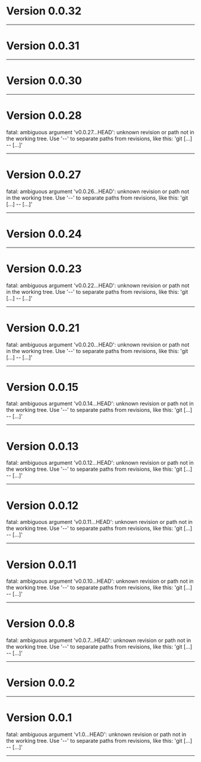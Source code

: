 # Version 0.0.32

----------

# Version 0.0.31

----------

# Version 0.0.30

----------

# Version 0.0.28
fatal: ambiguous argument 'v0.0.27...HEAD': unknown revision or path not in the working tree.
Use '--' to separate paths from revisions, like this:
'git <command> [<revision>...] -- [<file>...]'

----------

# Version 0.0.27
fatal: ambiguous argument 'v0.0.26...HEAD': unknown revision or path not in the working tree.
Use '--' to separate paths from revisions, like this:
'git <command> [<revision>...] -- [<file>...]'

----------

# Version 0.0.24

----------

# Version 0.0.23
fatal: ambiguous argument 'v0.0.22...HEAD': unknown revision or path not in the working tree.
Use '--' to separate paths from revisions, like this:
'git <command> [<revision>...] -- [<file>...]'

----------

# Version 0.0.21
fatal: ambiguous argument 'v0.0.20...HEAD': unknown revision or path not in the working tree.
Use '--' to separate paths from revisions, like this:
'git <command> [<revision>...] -- [<file>...]'

----------

# Version 0.0.15
fatal: ambiguous argument 'v0.0.14...HEAD': unknown revision or path not in the working tree.
Use '--' to separate paths from revisions, like this:
'git <command> [<revision>...] -- [<file>...]'

----------

# Version 0.0.13
fatal: ambiguous argument 'v0.0.12...HEAD': unknown revision or path not in the working tree.
Use '--' to separate paths from revisions, like this:
'git <command> [<revision>...] -- [<file>...]'

----------

# Version 0.0.12
fatal: ambiguous argument 'v0.0.11...HEAD': unknown revision or path not in the working tree.
Use '--' to separate paths from revisions, like this:
'git <command> [<revision>...] -- [<file>...]'

----------

# Version 0.0.11
fatal: ambiguous argument 'v0.0.10...HEAD': unknown revision or path not in the working tree.
Use '--' to separate paths from revisions, like this:
'git <command> [<revision>...] -- [<file>...]'

----------

# Version 0.0.8
fatal: ambiguous argument 'v0.0.7...HEAD': unknown revision or path not in the working tree.
Use '--' to separate paths from revisions, like this:
'git <command> [<revision>...] -- [<file>...]'

----------

# Version 0.0.2

----------

# Version 0.0.1
fatal: ambiguous argument 'v1.0...HEAD': unknown revision or path not in the working tree.
Use '--' to separate paths from revisions, like this:
'git <command> [<revision>...] -- [<file>...]'

----------


